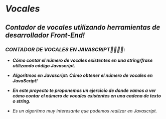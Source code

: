 # **_Vocales_**

## **_Contador de vocales utilizando herramientas de desarrollador Front-End!_**

### **_CONTADOR DE VOCALES EN JAVASCRIPT👨‍💻🎲💥:_**

- **_Cómo contar el número de vocales existentes en una string/frase utilizando código Javascript._**

- **_Algoritmos en Javascript: Cómo obtener el número de vocales en JavaScript!_**

- **_En este proyecto te proponemos un ejercicio de donde vamos a ver cómo contar el número de vocales existentes en una cadena de texto o string._**

- _Es un algoritmo muy interesante que podemos realizar en Javascript._
